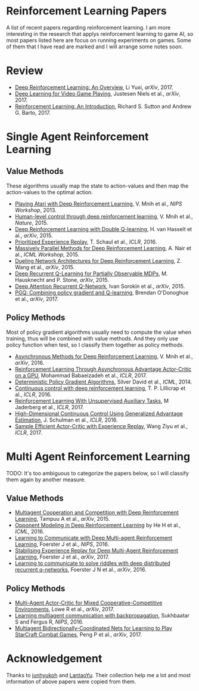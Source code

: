 # Reinforcement Learning Papers  
A list of recent papers regarding reinforcement learning. I am more interesting in the research that applys reinforcement learning to game AI, so most papers listed here are focus on running experiments on games.
Some of them that I have read are marked and I will arrange some notes soon.

# Review  
  * [Deep Reinforcement Learning: An Overview](http://arxiv.org/abs/1701.07274), Li Yuxi, *arXiv*, 2017.
  * [Deep Learning for Video Game Playing](http://arxiv.org/abs/1708.07902), Justesen Niels et al., *arXiv*, 2017.
  * [Reinforcement Learning: An Introduction](http://incompleteideas.net/sutton/book/bookdraft2017nov5.pdf), Richard S. Sutton and Andrew G. Barto, 2017.


# Single Agent Reinforcement Learning   

## Value Methods  
These algorithms usually map the state to action-values and then map the action-values to the optimal action.   
  * [Playing Atari with Deep Reinforcement Learning](https://www.cs.toronto.edu/~vmnih/docs/dqn.pdf), V. Mnih et al., *NIPS Workshop*, 2013.  
  * [Human-level control through deep reinforcement learning](http://www.nature.com/nature/journal/v518/n7540/pdf/nature14236.pdf), V. Mnih et al., *Nature*, 2015.   
  * [Deep Reinforcement Learning with Double Q-learning](http://arxiv.org/abs/1509.06461), H. van Hasselt et al., *arXiv*, 2015.  
  * [Prioritized Experience Replay](http://arxiv.org/abs/1511.05952), T. Schaul et al., *ICLR*, 2016.  
  * [Massively Parallel Methods for Deep Reinforcement Learning](http://www0.cs.ucl.ac.uk/staff/d.silver/web/Publications_files/gorila.pdf), A. Nair et al., *ICML Workshop*, 2015.  
  * [Dueling Network Architectures for Deep Reinforcement Learning](http://arxiv.org/abs/1511.06581), Z. Wang et al., *arXiv*, 2015.  
  * [Deep Recurrent Q-Learning for Partially Observable MDPs](http://arxiv.org/abs/1507.06527), M. Hausknecht and P. Stone, *arXiv*, 2015.  
  * [Deep Attention Recurrent Q-Network](http://arxiv.org/abs/1512.01693), Ivan Sorokin et al., *arXiv*, 2015.  
  * [PGQ: Combining policy gradient and Q-learning](http://arxiv.org/abs/1611.01626), Brendan O'Donoghue et al., *arXiv*, 2017.  


## Policy Methods
Most of policy gradient algorithms usually need to compute the value when training, thus will be combined with value methods. And they only use policy function when test, so I classify them together as policy methods.  
  * [Asynchronous Methods for Deep Reinforcement Learning](http://arxiv.org/abs/1602.01783), V. Mnih et al., *arXiv*, 2016.  
  * [Reinforcement Learning Through Asynchronous Advantage Actor-Critic on a GPU](https://arxiv.org/abs/1611.06256), Mohammad Babaeizadeh et al., *ICLR*, 2017.  
  * [Deterministic Policy Gradient Algorithms](http://proceedings.mlr.press/v32/silver14.pdf), Silver David et al., *ICML*, 2014.  
  * [Continuous control with deep reinforcement learning](http://arxiv.org/abs/1509.02971), T. P. Lillicrap et al., *ICLR*, 2016.  
  * [Reinforcement Learning With Unsupervised Auxiliary Tasks](http://arxiv.org/abs/1611.05397),  M Jaderberg et al., *ICLR*, 2017.  
  * [High-Dimensional Continuous Control Using Generalized Advantage Estimation](http://arxiv.org/abs/1506.02438), J. Schulman et al., *ICLR*, 2016.  
  * [Sample Efficient Actor-Critic with Experience Replay](http://arxiv.org/abs/1611.01224), Wang Ziyu et al., *ICLR*, 2017.  

# Multi Agent Reinforcement Learning  
TODO: It's too ambiguous to categorize the papers below, so I will classify them again by another measure.  
## Value Methods  
 * [Multiagent Cooperation and Competition with Deep Reinforcement Learning](https://arxiv.org/pdf/1511.08779.pdf), Tampuu A et al., *arXiv*, 2015.  
 * [Opponent Modeling in Deep Reinforcement Learning](http://arxiv.org/abs/1609.05559) by He H et al., *ICML*, 2016.  
 * [Learning to Communicate with Deep Multi-agent Reinforcement Learning](https://arxiv.org/pdf/1605.06676.pdf), Foerster J et al., *NIPS*, 2016.  
 * [Stabilising Experience Replay for Deep Multi-Agent Reinforcement Learning](https://arxiv.org/pdf/1702.08887.pdf), Foerster J et al., *arXiv*, 2017.  
 * [Learning to communicate to solve riddles with deep distributed recurrent q-networks](https://arxiv.org/pdf/1602.02672.pdf), Foerster J N  et al., *arXiv*, 2016.  

## Policy Methods  
 * [Multi-Agent Actor-Critic for Mixed Cooperative-Competitive Environments](https://arxiv.org/pdf/1706.02275.pdf), Lowe R et al., *arXiv*, 2017.  
 * [Learning multiagent communication with backpropagation](http://arxiv.org/abs/1605.07736), Sukhbaatar S and Fergus R, *NIPS*, 2016.  
 * [Multiagent Bidirectionally-Coordinated Nets for Learning to Play StarCraft Combat Games](https://arxiv.org/pdf/1703.10069.pdf), Peng P et al., *arXiv*, 2017.  

# Acknowledgement    
Thanks to [junhyukoh](https://github.com/junhyukoh/deep-reinforcement-learning-papers) and  [LantaoYu](https://github.com/LantaoYu/MARL-Papers). Their collection help me a lot and most information of above papers were copied from them.
